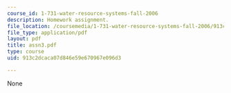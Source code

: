 ```yaml
---
course_id: 1-731-water-resource-systems-fall-2006
description: Homework assignment.
file_location: /coursemedia/1-731-water-resource-systems-fall-2006/913c2dcaca07d846e59e670967e096d3_assn3.pdf
file_type: application/pdf
layout: pdf
title: assn3.pdf
type: course
uid: 913c2dcaca07d846e59e670967e096d3

---
```

None